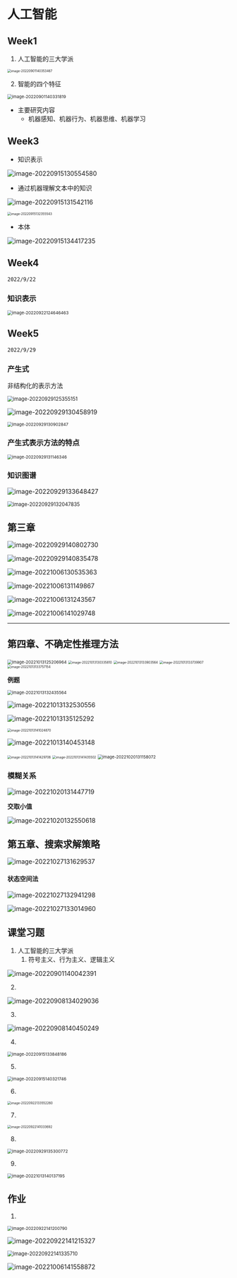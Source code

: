 # 人工智能

   

## Week1

1. 人工智能的三大学派

<img src="https://gitee.com/lynbz1018/image/raw/master/img/20220901140354.png" alt="image-20220901140353467" style="zoom: 50%;" />



2. 智能的四个特征

<img src="https://gitee.com/lynbz1018/image/raw/master/img/20220901140333.png" alt="image-20220901140331819" style="zoom:67%;" />



* 主要研究内容
  * 机器感知、机器行为、机器思维、机器学习



## Week3

* 知识表示

![image-20220915130554580](https://gitee.com/lynbz1018/image/raw/master/img/20220915130555.png)

* 通过机器理解文本中的知识

![image-20220915131542116](https://gitee.com/lynbz1018/image/raw/master/img/20220915131543.png)

<img src="C:%5CUsers%5Clyn95%5CAppData%5CRoaming%5CTypora%5Ctypora-user-images%5Cimage-20220915132355543.png" alt="image-20220915132355543" style="zoom: 50%;" />

* 本体

![image-20220915134417235](https://gitee.com/lynbz1018/image/raw/master/img/20220915134418.png)

## Week4

`2022/9/22`

### 知识表示

<img src="C:%5CUsers%5Clyn95%5CAppData%5CRoaming%5CTypora%5Ctypora-user-images%5Cimage-20220922124646463.png" alt="image-20220922124646463" style="zoom:67%;" />



## Week5

`2022/9/29`

### 产生式

非结构化的表示方法

<img src="C:%5CUsers%5Clyn95%5CAppData%5CRoaming%5CTypora%5Ctypora-user-images%5Cimage-20220929125355151.png" alt="image-20220929125355151" style="zoom:80%;" />



![image-20220929130458919](https://gitee.com/lynbz1018/image/raw/master/img/20220929130500.png)

<img src="C:%5CUsers%5Clyn95%5CAppData%5CRoaming%5CTypora%5Ctypora-user-images%5Cimage-20220929130902847.png" alt="image-20220929130902847" style="zoom:67%;" />

### 产生式表示方法的特点

<img src="C:%5CUsers%5Clyn95%5CAppData%5CRoaming%5CTypora%5Ctypora-user-images%5Cimage-20220929131146346.png" alt="image-20220929131146346" style="zoom:67%;" />

### 知识图谱

![image-20220929133648427](https://gitee.com/lynbz1018/image/raw/master/img/20220929133649.png)

<img src="C:%5CUsers%5Clyn95%5CAppData%5CRoaming%5CTypora%5Ctypora-user-images%5Cimage-20220929132047835.png" alt="image-20220929132047835" style="zoom:80%;" />

## 第三章

![image-20220929140802730](https://gitee.com/lynbz1018/image/raw/master/img/20220929140803.png)

![image-20220929140835478](https://gitee.com/lynbz1018/image/raw/master/img/20220929140836.png)



![image-20221006130535363](https://gitee.com/lynbz1018/image/raw/master/img/20221006130536.png)

![image-20221006131149867](https://gitee.com/lynbz1018/image/raw/master/img/20221006131151.png)

![image-20221006131243567](https://gitee.com/lynbz1018/image/raw/master/img/20221006131244.png)

![image-20221006141029748](https://gitee.com/lynbz1018/image/raw/master/img/20221006141030.png)

****





## 第四章、不确定性推理方法

<img src="https://gitee.com/lynbz1018/image/raw/master/img/20221013125208.png" alt="image-20221013125206964" style="zoom:67%;" />

<img src="https://gitee.com/lynbz1018/image/raw/master/img/20221013130336.png" alt="image-20221013130335810" style="zoom:50%;" />

<img src="https://gitee.com/lynbz1018/image/raw/master/img/20221013133904.png" alt="image-20221013133903564" style="zoom: 50%;" />

<img src="C:%5CUsers%5Clyn95%5CAppData%5CRoaming%5CTypora%5Ctypora-user-images%5Cimage-20221013133739907.png" alt="image-20221013133739907" style="zoom: 50%;" />

<img src="C:%5CUsers%5Clyn95%5CAppData%5CRoaming%5CTypora%5Ctypora-user-images%5Cimage-20221013133757154.png" alt="image-20221013133757154" style="zoom:50%;" />

**例题**

<img src="https://gitee.com/lynbz1018/image/raw/master/img/20221013132436.png" alt="image-20221013132435564" style="zoom:67%;" />

![image-20221013132530556](https://gitee.com/lynbz1018/image/raw/master/img/20221013132531.png)





![image-20221013135125292](https://gitee.com/lynbz1018/image/raw/master/img/20221013135126.png)

<img src="C:%5CUsers%5Clyn95%5CAppData%5CRoaming%5CTypora%5Ctypora-user-images%5Cimage-20221013141024870.png" alt="image-20221013141024870" style="zoom:50%;" />

![image-20221013140453148](https://gitee.com/lynbz1018/image/raw/master/img/20221013140454.png)

<img src="https://gitee.com/lynbz1018/image/raw/master/img/20221013141430.png" alt="image-20221013141429706" style="zoom:50%;" />



<img src="https://gitee.com/lynbz1018/image/raw/master/img/20221013141436.png" alt="image-20221013141435502" style="zoom:50%;" />



<img src="https://gitee.com/lynbz1018/image/raw/master/img/20221020131159.png" alt="image-20221020131158072" style="zoom:67%;" />

### 模糊关系

![image-20221020131447719](https://gitee.com/lynbz1018/image/raw/master/img/20221020131448.png)

**交取小值**

![image-20221020132550618](https://gitee.com/lynbz1018/image/raw/master/img/20221020132551.png)



## 第五章、搜索求解策略

![image-20221027131629537](https://gitee.com/lynbz1018/image/raw/master/img/20221027131630.png)

#### 状态空间法

![image-20221027132941298](https://gitee.com/lynbz1018/image/raw/master/img/20221027132942.png)

![image-20221027133014960](https://gitee.com/lynbz1018/image/raw/master/img/20221027133016.png)







## 课堂习题

1. 人工智能的三大学派
   1. 符号主义、行为主义、逻辑主义

![image-20220901140042391](https://gitee.com/lynbz1018/image/raw/master/img/20220901140100.png)

2.  

![image-20220908134029036](https://gitee.com/lynbz1018/image/raw/master/img/20220908134030.png)

3.  

![image-20220908140450249](https://gitee.com/lynbz1018/image/raw/master/img/20220908140451.png)

4. 

<img src="https://gitee.com/lynbz1018/image/raw/master/img/20220915133849.png" alt="image-20220915133848186" style="zoom: 67%;" />

5. 

<img src="https://gitee.com/lynbz1018/image/raw/master/img/20220915140322.png" alt="image-20220915140321746" style="zoom:67%;" />

6. 

<img src="C:%5CUsers%5Clyn95%5CAppData%5CRoaming%5CTypora%5Ctypora-user-images%5Cimage-20220922133552260.png" alt="image-20220922133552260" style="zoom:50%;" />

7. 

<img src="C:%5CUsers%5Clyn95%5CAppData%5CRoaming%5CTypora%5Ctypora-user-images%5Cimage-20220922141033692.png" alt="image-20220922141033692" style="zoom:50%;" />

8. 

<img src="C:%5CUsers%5Clyn95%5CAppData%5CRoaming%5CTypora%5Ctypora-user-images%5Cimage-20220929135300772.png" alt="image-20220929135300772" style="zoom:67%;" />

9. 

<img src="C:%5CUsers%5Clyn95%5CAppData%5CRoaming%5CTypora%5Ctypora-user-images%5Cimage-20221013140137195.png" alt="image-20221013140137195" style="zoom:67%;" />



## 作业

1. 

<img src="C:%5CUsers%5Clyn95%5CAppData%5CRoaming%5CTypora%5Ctypora-user-images%5Cimage-20220922141200790.png" alt="image-20220922141200790" style="zoom:67%;" />

![image-20220922141215327](https://gitee.com/lynbz1018/image/raw/master/img/20220922141216.png)



<img src="C:%5CUsers%5Clyn95%5CAppData%5CRoaming%5CTypora%5Ctypora-user-images%5Cimage-20220922141335710.png" alt="image-20220922141335710" style="zoom: 80%;" />

![image-20221006141558872](https://gitee.com/lynbz1018/image/raw/master/img/20221006141600.png)

